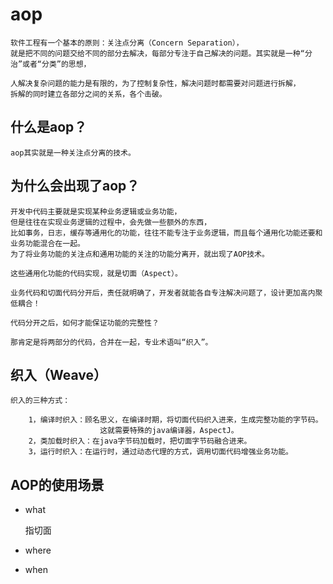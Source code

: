 # aop

	软件工程有一个基本的原则：关注点分离（Concern Separation），
	就是把不同的问题交给不同的部分去解决，每部分专注于自己解决的问题。其实就是一种“分治”或者“分类”的思想，

	人解决复杂问题的能力是有限的，为了控制复杂性，解决问题时都需要对问题进行拆解，
	拆解的同时建立各部分之间的关系，各个击破。

## 什么是aop？

	aop其实就是一种关注点分离的技术。
	

## 为什么会出现了aop？

	开发中代码主要就是实现某种业务逻辑或业务功能，
	但是往往在实现业务逻辑的过程中，会先做一些额外的东西，
	比如事务，日志，缓存等通用化的功能，往往不能专注于业务逻辑，而且每个通用化功能还要和业务功能混合在一起。
	为了将业务功能的关注点和通用功能的关注的功能分离开，就出现了AOP技术。

	这些通用化功能的代码实现，就是切面（Aspect）。

	业务代码和切面代码分开后，责任就明确了，开发者就能各自专注解决问题了，设计更加高内聚低耦合！

	代码分开之后，如何才能保证功能的完整性？

	那肯定是将两部分的代码，合并在一起，专业术语叫“织入”。
	
## 织入（Weave）

	织入的三种方式：
		
		1，编译时织入：顾名思义，在编译时期，将切面代码织入进来，生成完整功能的字节码。
						这就需要特殊的java编译器，AspectJ。
		2，类加载时织入：在java字节码加载时，把切面字节码融合进来。
		3，运行时织入：在运行时，通过动态代理的方式，调用切面代码增强业务功能。


## AOP的使用场景

* what
		
	指切面

* where
* when

	

	

